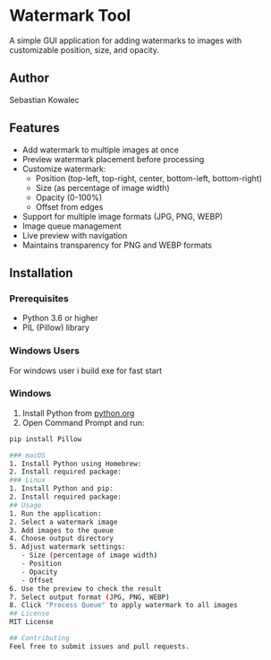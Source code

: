 # Watermark Tool

A simple GUI application for adding watermarks to images with customizable position, size, and opacity.

## Author
Sebastian Kowalec

## Features
- Add watermark to multiple images at once
- Preview watermark placement before processing
- Customize watermark:
  - Position (top-left, top-right, center, bottom-left, bottom-right)
  - Size (as percentage of image width)
  - Opacity (0-100%)
  - Offset from edges
- Support for multiple image formats (JPG, PNG, WEBP)
- Image queue management
- Live preview with navigation
- Maintains transparency for PNG and WEBP formats

## Installation

### Prerequisites
- Python 3.6 or higher
- PIL (Pillow) library

### Windows Users

For windows user i build exe for fast start

### Windows
1. Install Python from [python.org](https://python.org)
2. Open Command Prompt and run:
```bash
pip install Pillow

### macOS
1. Install Python using Homebrew:
2. Install required package:
### Linux
1. Install Python and pip:
2. Install required package:
## Usage
1. Run the application:
2. Select a watermark image
3. Add images to the queue
4. Choose output directory
5. Adjust watermark settings:
   - Size (percentage of image width)
   - Position
   - Opacity
   - Offset
6. Use the preview to check the result
7. Select output format (JPG, PNG, WEBP)
8. Click "Process Queue" to apply watermark to all images
## License
MIT License

## Contributing
Feel free to submit issues and pull requests.